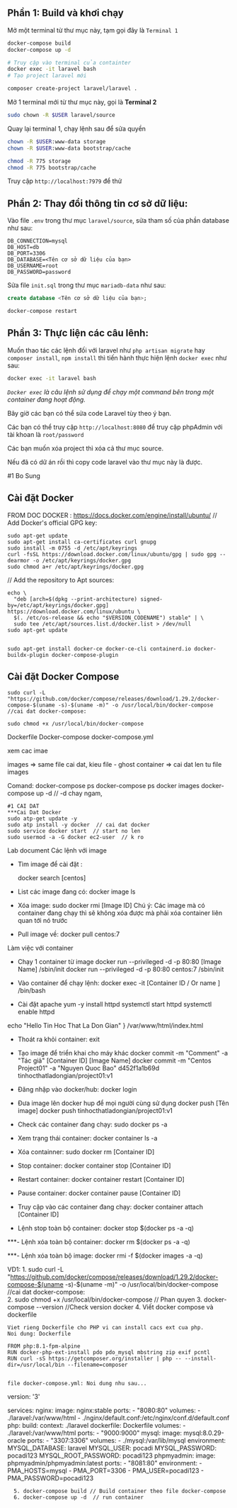 
## Phần 1: Build và khơi chạy

Mở một terminal từ thư mục này, tạm gọi đây là `Terminal 1`
```bash
docker-compose build
docker-compose up -d

# Truy cập vào terminal của containter
docker exec -it laravel bash
# Tạo project laravel mới

composer create-project laravel/laravel .

```

Mở 1 terminal mới từ thư mục này, gọi là **Terminal 2**
```bash
sudo chown -R $USER laravel/source
```

Quay lại terminal 1, chạy lệnh sau để sửa quyền

```bash
chown -R $USER:www-data storage
chown -R $USER:www-data bootstrap/cache

chmod -R 775 storage
chmod -R 775 bootstrap/cache
```

Truy cập `http://localhost:7979` để thử

## Phần 2: Thay đổi thông tin cơ sở dữ liệu:

Vào file `.env` trong thư mục `laravel/source`, sửa tham số của phần database như sau:
```dotenv
DB_CONNECTION=mysql
DB_HOST=db
DB_PORT=3306
DB_DATABASE=<Tên cơ sở dữ liệu của bạn>
DB_USERNAME=root
DB_PASSWORD=password
```

Sửa file `init.sql` trong thư mục `mariadb-data` như sau:
```sql
create database <Tên cơ sở dữ liệu của bạn>;
```

```bash
docker-compose restart
```

## Phần 3: Thực liện các câu lênh: 

Muốn thao tác các lệnh đối với laravel như `php artisan migrate` hay `composer install`, `npm install` thì tiến hành thực hiện lệnh `docker exec` như sau:


```bash
docker exec -it laravel bash
```

*`Docker exec` là câu lệnh sử dụng để chạy một command bên trong một container đang hoạt động.*

Bây giờ các bạn có thể sửa code Laravel tùy theo ý bạn.

Các bạn có thể truy cập `http://localhost:8080` để truy cập phpAdmin với tài khoan là `root/password`

Các bạn muốn xóa project thì xóa cả thư mục source.

Nếu đã có dữ án rồi thì copy code laravel vào thư mục này là được.

#1  Bo Sung
##  Cài đặt Docker

FROM DOC DOCKER :  https://docs.docker.com/engine/install/ubuntu/
// Add Docker's official GPG key:

    sudo apt-get update
    sudo apt-get install ca-certificates curl gnupg
    sudo install -m 0755 -d /etc/apt/keyrings
    curl -fsSL https://download.docker.com/linux/ubuntu/gpg | sudo gpg --dearmor -o /etc/apt/keyrings/docker.gpg
    sudo chmod a+r /etc/apt/keyrings/docker.gpg

// Add the repository to Apt sources:

    echo \
	  "deb [arch=$(dpkg --print-architecture) signed-by=/etc/apt/keyrings/docker.gpg] https://download.docker.com/linux/ubuntu \
	  $(. /etc/os-release && echo "$VERSION_CODENAME") stable" | \
	  sudo tee /etc/apt/sources.list.d/docker.list > /dev/null
    sudo apt-get update

	
    sudo apt-get install docker-ce docker-ce-cli containerd.io docker-buildx-plugin docker-compose-plugin
	
	
##  Cài đặt Docker Compose

    sudo curl -L "https://github.com/docker/compose/releases/download/1.29.2/docker-compose-$(uname -s)-$(uname -m)" -o /usr/local/bin/docker-compose  //cai dat docker-compose:  

	sudo chmod +x /usr/local/bin/docker-compose

Dockerfile
Docker-compose
docker-compose.yml


xem cac imae

images => same file cai dat, kieu file - ghost
container => cai dat len tu file images 


Comand: 
	docker-compose ps
	docker-compose ps
	docker images
	docker-compose up -d // -d chay ngam,
	
	#1 CAI DAT
	***Cai Dat Docker 
	sudo atp-get update -y
	sudo atp install -y docker  // cai dat docker 
	sudo service docker start  // start no len 
	sudo usermod -a -G docker ec2-user  // k ro
	
	


Lab document
Các lệnh với image
- Tìm image để cài đặt :


    docker search [centos]

- List các image đang có: docker image ls
- Xóa image: sudo docker rmi [Image ID]
Chú ý: Các image mà có container đang chạy thì sẽ không xóa được mà phải xóa container liên quan tới nó trước
- Pull image về:  docker pull centos:7

Làm việc với container

- Chạy 1 container từ image
	docker run --privileged -d -p 80:80 [Image Name] /sbin/init
	docker run --privileged -d -p 80:80 centos:7 /sbin/init

- Vào container để chạy lệnh:  docker exec -it [Container ID / Or name ] /bin/bash 

- Cài đặt apache
	yum -y install httpd
	systemctl start httpd
	systemctl enable httpd

echo "Hello Tin Hoc That La Don Gian" } /var/www/html/index.html

- Thoát ra khỏi container: exit

- Tạo image để triển khai cho máy khác
	docker commit -m "Comment" -a "Tác giả"  [Container ID] [Image Name]
	docker commit -m "Centos Project01" -a "Nguyen Quoc Bao" d452f1a1b69d tinhocthatladongian/project01:v1

- Đăng nhập vào docker/hub: docker login

- Đưa image lên docker hup để mọi người cùng sử dụng
	docker push [Tên image]
	docker push tinhocthatladongian/project01:v1
 
- Check các container đang chạy: sudo docker ps -a

- Xem trạng thái container: docker container ls -a

- Xóa containner: sudo docker rm [Container ID]

- Stop container: docker container stop [Container ID]

- Restart container: docker container restart [Container ID]

- Pause container: docker container pause  [Container ID]

- Truy cập vào các container đang chạy: docker container attach [Container ID]


- Lệnh stop toàn bộ container: docker stop $(docker ps -a -q)

***- Lệnh xóa toàn bộ container: docker rm $(docker ps -a -q)

***- Lệnh xóa toàn bộ image: docker rmi -f $(docker images -a -q)

VD1: 
	1. sudo curl -L "https://github.com/docker/compose/releases/download/1.29.2/docker-compose-$(uname -s)-$(uname -m)" -o /usr/local/bin/docker-compose  //cai dat docker-compose:  
	2. sudo chmod +x /usr/local/bin/docker-compose // Phan quyen
	3. docker-compose --version  //Check version docker
	4. Viết docker compose và dockerfile
	
	Viet rieng Dockerfile cho PHP vi can install cacs ext cua php.
	Noi dung: Dockerfile
	
	FROM php:8.1-fpm-alpine
	RUN docker-php-ext-install pdo pdo_mysql mbstring zip exif pcntl
	RUN curl -sS https://getcomposer.org/installer | php -- --install-dir=/usr/local/bin --filename=composer

	
	file docker-compose.yml: Noi dung nhu sau...

version: '3'

services:
  nginx:
    image: nginx:stable
    ports:
      - "8080:80"
    volumes:
      - ./laravel:/var/www/html
      - ./nginx/default.conf:/etc/nginx/conf.d/default.conf
  php:
    build:
      context: ./laravel
      dockerfile: Dockerfile
    volumes:
      - ./laravel:/var/www/html
    ports:
      - "9000:9000"
  mysql:
    image: mysql:8.0.29-oracle
    ports:
      - "3307:3306"
    volumes:
      - ./mysql:/var/lib/mysql
    environment: 
      MYSQL_DATABASE: laravel
      MYSQL_USER: pocadi
      MYSQL_PASSWORD: pocadi123
      MYSQL_ROOT_PASSWORD: pocadi123
  phpmyadmin:
    image: phpmyadmin/phpmyadmin:latest
    ports:
      - "8081:80"
    environment:
      - PMA_HOSTS=mysql
      - PMA_PORT=3306
      - PMA_USER=pocadi123
      - PMA_PASSWORD=pocadi123
	  
	  5. docker-compose build // Build container theo file docker-compose
	  6. docker-compose up -d  // run container
	  